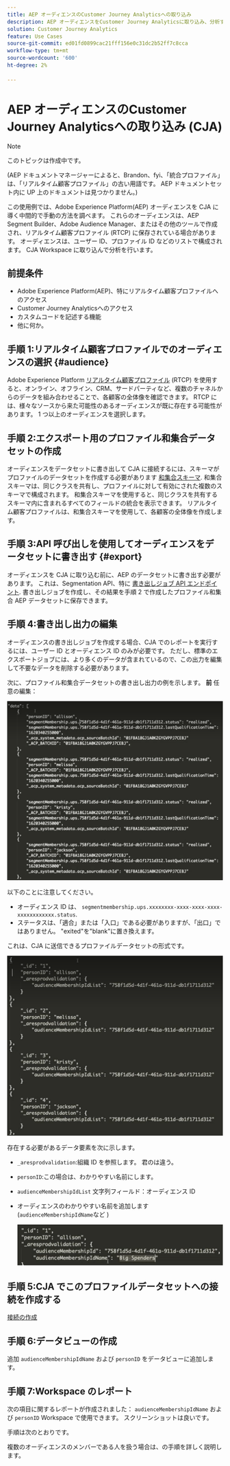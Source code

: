 ```yaml
---
title: AEP オーディエンスのCustomer Journey Analyticsへの取り込み
description: AEP オーディエンスをCustomer Journey Analyticsに取り込み、分析する方法を説明します。
solution: Customer Journey Analytics
feature: Use Cases
source-git-commit: ed01fd0899cac21fff156e0c31dc2b52ff7c8cca
workflow-type: tm+mt
source-wordcount: '600'
ht-degree: 2%

---
```



# AEP オーディエンスのCustomer Journey Analyticsへの取り込み (CJA)

>[!NOTE]
>
>このトピックは作成中です。

(AEP ドキュメントマネージャーによると、Brandon、fyi、「統合プロファイル」は、「リアルタイム顧客プロファイル」の古い用語です。 AEP ドキュメントセット内に UP 上のドキュメントは見つかりません。)

この使用例では、Adobe Experience Platform(AEP) オーディエンスを CJA に導く中間的で手動の方法を調べます。 これらのオーディエンスは、AEP Segment Builder、Adobe Audience Manager、またはその他のツールで作成され、リアルタイム顧客プロファイル (RTCP) に保存されている場合があります。 オーディエンスは、ユーザー ID、プロファイル ID などのリストで構成されます。 CJA Workspace に取り込んで分析を行います。

## 前提条件

* Adobe Experience Platform(AEP)、特にリアルタイム顧客プロファイルへのアクセス
* Customer Journey Analyticsへのアクセス
* カスタムコードを記述する機能
* 他に何か。

## 手順 1:リアルタイム顧客プロファイルでのオーディエンスの選択 {#audience}

Adobe Experience Platform [リアルタイム顧客プロファイル](https://experienceleague.adobe.com/docs/experience-platform/profile/home.html?lang=ja) (RTCP) を使用すると、オンライン、オフライン、CRM、サードパーティなど、複数のチャネルからのデータを組み合わせることで、各顧客の全体像を確認できます。 RTCP には、様々なソースから来た可能性のあるオーディエンスが既に存在する可能性があります。 1 つ以上のオーディエンスを選択します。

## 手順 2:エクスポート用のプロファイル和集合データセットの作成

オーディエンスをデータセットに書き出して CJA に接続するには、スキーマがプロファイルのデータセットを作成する必要があります [和集合スキーマ](https://experienceleague.adobe.com/docs/experience-platform/profile/union-schemas/union-schema.html?lang=en#understanding-union-schemas).
和集合スキーマは、同じクラスを共有し、プロファイルに対して有効にされた複数のスキーマで構成されます。 和集合スキーマを使用すると、同じクラスを共有するスキーマ内に含まれるすべてのフィールドの統合を表示できます。 リアルタイム顧客プロファイルは、和集合スキーマを使用して、各顧客の全体像を作成します。

## 手順 3:API 呼び出しを使用してオーディエンスをデータセットに書き出す {#export}

オーディエンスを CJA に取り込む前に、AEP のデータセットに書き出す必要があります。 これは、Segmentation API、特に [書き出しジョブ API エンドポイント](https://experienceleague.adobe.com/docs/experience-platform/segmentation/api/export-jobs.html?lang=en). 書き出しジョブを作成し、その結果を手順 2 で作成したプロファイル和集合 AEP データセットに保存できます。

## 手順 4:書き出し出力の編集

オーディエンスの書き出しジョブを作成する場合、CJA でのレポートを実行するには、ユーザー ID とオーディエンス ID のみが必要です。 ただし、標準のエクスポートジョブには、より多くのデータが含まれているので、この出力を編集して不要なデータを削除する必要があります。

次に、プロファイル和集合データセットの書き出し出力の例を示します。 **前** 任意の編集：

![未編集の出力](assets/export-unedited.png)

以下のことに注意してください。

* オーディエンス ID は、 `segmentmembership.ups.xxxxxxxx-xxxx-xxxx-xxxx-xxxxxxxxxxxx.status`.
* ステータスは、「適合」または「入口」である必要がありますが、「出口」ではありません。 &quot;exited&quot;を&quot;blank&quot;に置き換えます。

これは、CJA に送信できるプロファイルデータセットの形式です。

![編集された出力](assets/export-edited.png)

存在する必要があるデータ要素を次に示します。

* `_aresprodvalidation`:組織 ID を参照します。 君のは違う。
* `personID`:この場合は、わかりやすい名前にします。
* `audienceMembershipIdList` 文字列フィールド：オーディエンス ID
* オーディエンスのわかりやすい名前を追加します (`audienceMembershipIdName`など )

   ![わかりやすいオーディエンス名](assets/audience-name.png)

## 手順 5:CJA でこのプロファイルデータセットへの接続を作成する

[接続の作成](/help/connections/create-connection.md)

## 手順 6:データビューの作成

追加 `audienceMembershipIdName` および `personID` をデータビューに追加します。

## 手順 7:Workspace のレポート

次の項目に関するレポートが作成されました： `audienceMembershipIdName` および `personID` Workspace で使用できます。
スクリーンショットは良いです。

手順は次のとおりです。

複数のオーディエンスのメンバーである人を扱う場合は、の手順を詳しく説明します。




